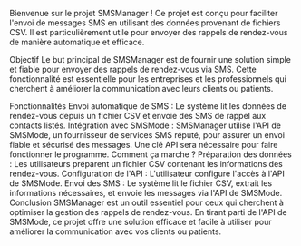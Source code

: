 Bienvenue sur le projet SMSManager ! Ce projet  est conçu pour faciliter l'envoi de messages SMS en utilisant des données provenant de fichiers CSV. Il est particulièrement utile pour envoyer des rappels de rendez-vous de manière automatique et efficace.

Objectif
Le but principal de SMSManager est de fournir une solution simple et fiable pour envoyer des rappels de rendez-vous via SMS. Cette fonctionnalité est essentielle pour les entreprises et les professionnels qui cherchent à améliorer la communication avec leurs clients ou patients.

Fonctionnalités
Envoi automatique de SMS : Le système lit les données de rendez-vous depuis un fichier CSV et envoie des SMS de rappel aux contacts listés.
Intégration avec SMSMode : SMSManager utilise l'API de SMSMode, un fournisseur de services SMS réputé, pour assurer un envoi fiable et sécurisé des messages. Une clé API sera nécessaire pour faire fonctionner le programme.
Comment ça marche ?
Préparation des données : Les utilisateurs préparent un fichier CSV contenant les informations des rendez-vous.
Configuration de l'API : L'utilisateur configure l'accès à l'API de SMSMode.
Envoi des SMS : Le système lit le fichier CSV, extrait les informations nécessaires, et envoie les messages via l'API de SMSMode.
Conclusion
SMSManager est un outil essentiel pour ceux qui cherchent à optimiser la gestion des rappels de rendez-vous. En tirant parti de l'API de SMSMode, ce projet offre une solution efficace et facile à utiliser pour améliorer la communication avec vos clients ou patients.
